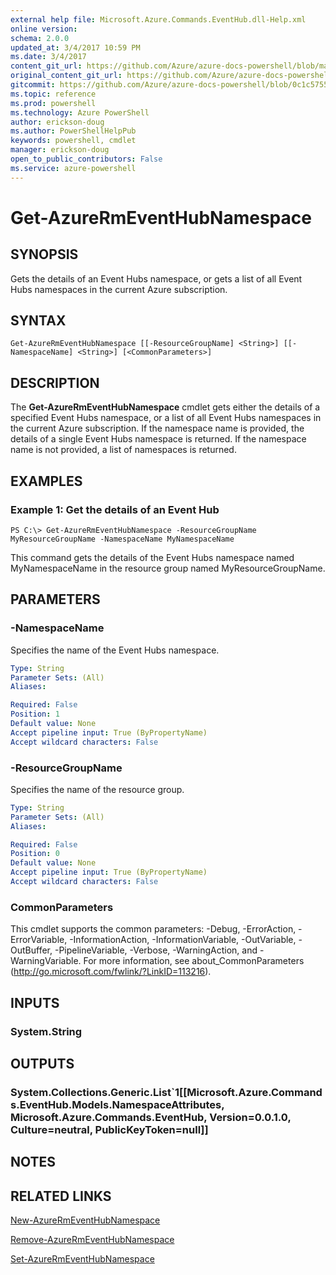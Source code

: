 ```yaml
---
external help file: Microsoft.Azure.Commands.EventHub.dll-Help.xml
online version: 
schema: 2.0.0
updated_at: 3/4/2017 10:59 PM
ms.date: 3/4/2017
content_git_url: https://github.com/Azure/azure-docs-powershell/blob/master/azureps-cmdlets-docs/ResourceManager/AzureRM.EventHub/vTrue/Get-AzureRmEventHubNamespace.md
original_content_git_url: https://github.com/Azure/azure-docs-powershell/blob/master/azureps-cmdlets-docs/ResourceManager/AzureRM.EventHub/vTrue/Get-AzureRmEventHubNamespace.md
gitcommit: https://github.com/Azure/azure-docs-powershell/blob/0c1c57557829477d874abc8de5f8d3e3afd181dc/azureps-cmdlets-docs/ResourceManager/AzureRM.EventHub/vTrue/Get-AzureRmEventHubNamespace.md
ms.topic: reference
ms.prod: powershell
ms.technology: Azure PowerShell
author: erickson-doug
ms.author: PowerShellHelpPub
keywords: powershell, cmdlet
manager: erickson-doug
open_to_public_contributors: False
ms.service: azure-powershell
---
```


# Get-AzureRmEventHubNamespace

## SYNOPSIS
Gets the details of an Event Hubs namespace, or gets a list of all Event Hubs namespaces in the current Azure subscription.

## SYNTAX

```
Get-AzureRmEventHubNamespace [[-ResourceGroupName] <String>] [[-NamespaceName] <String>] [<CommonParameters>]
```

## DESCRIPTION
The **Get-AzureRmEventHubNamespace** cmdlet gets either the details of a specified Event Hubs namespace, or a list of all Event Hubs namespaces in the current Azure subscription. If the namespace name is provided, the details of a single Event Hubs namespace is returned. If the namespace name is not provided, a list of namespaces is returned.

## EXAMPLES

### Example 1: Get the details of an Event Hub
```
PS C:\> Get-AzureRmEventHubNamespace -ResourceGroupName MyResourceGroupName -NamespaceName MyNamespaceName
```

This command gets the details of the Event Hubs namespace named MyNamespaceName in the resource group named MyResourceGroupName.

## PARAMETERS

### -NamespaceName
Specifies the name of the Event Hubs namespace.

```yaml
Type: String
Parameter Sets: (All)
Aliases: 

Required: False
Position: 1
Default value: None
Accept pipeline input: True (ByPropertyName)
Accept wildcard characters: False
```

### -ResourceGroupName
Specifies the name of the resource group.

```yaml
Type: String
Parameter Sets: (All)
Aliases: 

Required: False
Position: 0
Default value: None
Accept pipeline input: True (ByPropertyName)
Accept wildcard characters: False
```

### CommonParameters
This cmdlet supports the common parameters: -Debug, -ErrorAction, -ErrorVariable, -InformationAction, -InformationVariable, -OutVariable, -OutBuffer, -PipelineVariable, -Verbose, -WarningAction, and -WarningVariable. For more information, see about_CommonParameters (http://go.microsoft.com/fwlink/?LinkID=113216).

## INPUTS

### System.String

## OUTPUTS

### System.Collections.Generic.List`1[[Microsoft.Azure.Commands.EventHub.Models.NamespaceAttributes, Microsoft.Azure.Commands.EventHub, Version=0.0.1.0, Culture=neutral, PublicKeyToken=null]]

## NOTES

## RELATED LINKS

[New-AzureRmEventHubNamespace](xref:ResourceManager/AzureRM.EventHub/vTrue/New-AzureRmEventHubNamespace.md)

[Remove-AzureRmEventHubNamespace](xref:ResourceManager/AzureRM.EventHub/vTrue/Remove-AzureRmEventHubNamespace.md)

[Set-AzureRmEventHubNamespace](xref:ResourceManager/AzureRM.EventHub/vTrue/Set-AzureRmEventHubNamespace.md)
